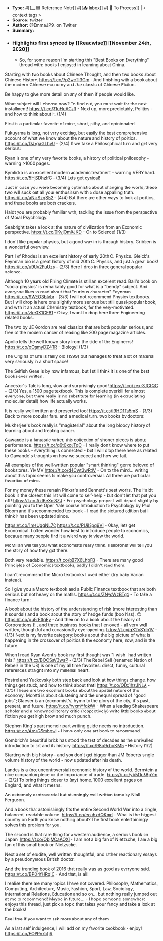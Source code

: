 - **Type:** #[[__ 🟦  Reference Note]] #[[📥 Inbox]] #[[📝 To Process]] | < context tags >
- **Source:**  twitter
- **Author:** @EmmaJP9_ on Twitter
- **Summary:**
- ### Highlights first synced by [[Readwise]] [[November 24th, 2020]]
    - So, for some reason I'm starting this "Best Books on Everything" thread with: books I enjoyed in learning about China.

Starting with two books about Chinese Thought, and then two books about Chinese History. https://t.co/7p2wcTl3Gm 
    - And finishing with a book about the modern Chinese economy and *the* classic of Chinese Fiction.

Be happy to give more detail on any of them if people would like.

What subject will I choose now? To find out, you must wait for the next installment! https://t.co/31uHuACsfI 
    - Next up, more predictably, Politics - and how to think about it. (1/4)

First is a particular favorite of mine, short, pithy, and opinionated.

Fukuyama is long, not very exciting, but easily the best comprehensive account of what we know about the nature and history of politics. https://t.co/DJxgaGLhyU 
    - (2/4) If we take a Philosophical turn and get very serious:

Ryan is one of my very favorite books, a history of political philosophy - warning >1000 pages.

Kymlicka is an excellent modern academic treatment - warning VERY hard. https://t.co/5HjSDhzlfC 
    - (3/4) Lets get cynical!

Just in case you were becoming optimistic about changing the world, these two will suck out all your enthusiasm with a dose appalling truth. https://t.co/aNiaSzgS52 
    - (4/4) But there are other ways to look at politics, and these books are both crackers.

Haidt you are probably familiar with, tackling the issue from the perspective of Moral Psychology.

Seabright takes a look at the nature of civilization from an Economic perspective. https://t.co/0KvjOm0JKD 
    - On to Science! (1/3)

I don't like popular physics, but a good way in is through history. Gribben is a wonderful overview.

Part I of Rhodes is an excellent history of early 20th C. Physics. Gleick's Feynman bio is a great history of mid 20th C. Physics, and just a great book! https://t.co/u9Uv2FuUzp 
    - (2/3) Here I drop in three general popular science.

Although 10 years old Fixing Climate is still an excellent read. Ball's book on "social physics" is remarkably good for what is a "trendy" subject. And everyone likes to read about that "curious character" Feynman. https://t.co/9WEO3blvbr 
    - (3/3) I will not recommend Physics textbooks. But I will drop in here one slightly more serious but still quasi-popular book, and with it an actual Chemistry textbook, for the very-motivated. https://t.co/zke0X1CE81 
    - Okay, I want to drop here three Engineering related books.

The two by JE Gordon are real classics that are both popular, serious, and free of the modern cancer of reading like 300 page magazine articles.

Apollo tells the well known story from the side of the Engineers! https://t.co/oOgmyDZ4TR 
    - Biology! (1/3)

The Origins of Life is fairly old (1999) but manages to treat a lot of material very seriously in a short space!

The Selfish Gene is by now infamous, but I still think it is one of the best books ever written.

Ancestor's Tale is long, slow and surprisingly good! https://t.co/zexr3JCtQC 
    - (2/3) Yes, a 1500 page textbook. This is complete overkill for almost everyone, but there really is no substitute for learning (in excruciating molecular detail) how life actually works.

It is really well written and presented too! https://t.co/I9HD1Ta5mS 
    - (3/3) Back to more popular fare, and a medical turn, two books by doctors:

Mukherjee's book really is "magisterial" about the long bloody history of learning about and treating cancer.

Gawande is a fantastic writer, this collection of shorter pieces is about performance. https://t.co/q6t0xouTqC 
    - I really don't know where to put these books - everything is connected - but I will drop there here as related to Gawande's thoughts on how we succeed and how we fail.

All examples of the well-written popular "smart thinking" genre beloved of bookstores. YMMV https://t.co/d4Cwt3wRdV 
    - On to the mind... writing about this topic seems to make you controversial. All three are particular favorites of mine.

For my money these remain Pinker's and Dennett's best works. The Haidt book is the closest this list will come to self-help - but don't let that put you off! https://t.co/Azl6eXm8ZJ 
    - For psychology proper I will depart slightly by pointing you to the Open Yale course Introduction to Psychology by Paul Bloom and it's recommended textbook - I read the pictured edition but I think it has been updated since.

https://t.co/1meUgqNL7C https://t.co/PUiI2pq9VI 
    - Okay, lets get Economical. I often wonder how best to introduce people to economics, because many people find it a wierd way to view the world.

McMillan will tell you what economists really think.
Heilbroner will tell you the story of how they got there.

Both very readable. https://t.co/bB7X6LhbFB 
    - There are many good Principles of Economics textbooks, sadly I didn't read them.

I can't recommend the Micro textbooks I used either (try baby Varian instead).

So I give you a Macro textbook and a Public Finance textbook that are both serious but not heavy on the maths. https://t.co/ZNycWzBTg4 
    - To take a finance turn:

A book about the history of the understanding of risk (more interesting than it sounds!) and a book about the story of hedge funds (boo hiss). 😉 https://t.co/guPrFtIqEy 
    - And then on to a book about the history of Corporations (!), and three business books that I enjoyed - all very well written, thoughtful and occasionally eye-opening. https://t.co/qX2xSYlb1V 
    - (1/3) Next is my favorite category: books about the big picture of what is happening in the crossover of politics & the economy here, now, and in the future.

When I read Ryan Avent's book my first thought was "I wish I had written this." https://t.co/BOCSaV3wsP 
    - (2/3) The Rebel Sell (renamed Nation of Rebels in the US) is one of my all time favorites: direct, funny, cultural references straight into my millenial heart.

Postrel and Yudkovsky both step back and look at how things change, how things get stuck, and how to think about that! https://t.co/QDc1hzJNLA 
    - (3/3) These are two excellent books about the spatial nature of the economy. Moretti is about clustering and the unequal spread of "good jobs"; Glaeser is an (economist's) hymn to the glory of the city, it's past, present, and future. https://t.co/YvxmYfqktW 
    - When a leading Shakespeare scholar and a renowned literary critic (respectively) write little books about fiction you get high brow and much punch.

Stephen King's part memoir part writing guide needs no introduction. https://t.co/AmkG5mhgwj 
    - I have only one art book to recommend.

Gombrich's beautiful brick has stood the test of decades as the unrivalled introduction to art and its history. https://t.co/98o9oboKM5 
    - History (1/2)

Starting with big history - and you don't get bigger than JM Roberts single volume history of the world - now updated after his death.

Landes is a (not uncontroversial) economic history of the world. Bernstein a nice companion piece on the importance of trade. https://t.co/ybM1c88pYm 
    - (2/2) To bring things closer to (my) home, 1000 excellent pages on England, and what it means.

An extremely controversial but stunningly well written tome by Niall Ferguson.

And a book that astonishingly fits the entire Second World War into a single, balanced, readable volume. https://t.co/eouhxdQKmd 
    - What is the biggest country on Earth you know nothing about? The first book entertainingly solves this problem for you.

The second is that rare thing for a western audience, a serious book on Japan. https://t.co/ObjMCaAOXl 
    - I am not a big fan of Nietzsche, I am a big fan of this small book on Nietzsche.

Next a set of erudite, well written, thoughtful, and rather reactionary essays by a pseudonymous British doctor.

And the trending book of 2016 that really was as good as everyone said. https://t.co/BPO4fHRqIC 
    - And that, is all!

I realise there are many topics I have not covered. Philosophy, Mathematics, Computing, Architecture, Music, Fashion, Sport, Law, Sociology, International Relations, Education and so on... but nothing really jumped out at me to recommend! Maybe in future... 
    - I hope someone somewhere enjoys this thread, just pick a topic that takes your fancy and take a look at the books!

Feel free if you want to ask more about any of them.

As a last self indulgence, I will add on my favorite cookbook - enjoy! https://t.co/FOPPv7cfjR 
